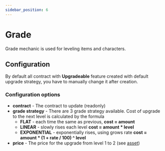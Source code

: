 ```yaml
---
sidebar_position: 6
---
```


# Grade

Grade mechanic is used for leveling items and characters.

## Configuration

By default all contract with **Upgradeable** feature created with default upgrade strategy, you have to manually change
it after creation.

### Configuration options

- **contract** - The contract to update (readonly)
- **grade strategy** - There are 3 grade strategy available. Cost of upgrade to the next level is calculated by the formula
    - **FLAT** - each time the same as previous, **cost = amount**
    - **LINEAR** - slowly rises each level **cost = amount * level**
    - **EXPONENTIAL** - exponentially rises, using grows rate **cost = amount * (1 + rate / 100) ^ level**
- **price** - The price for the upgrade from level 1 to 2 (see [asset](/docs/admin-panel/miscellaneous/asset/))




